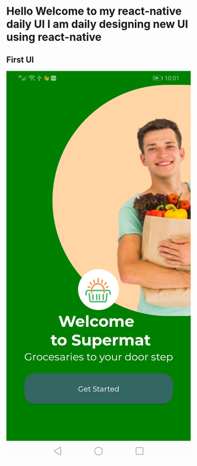 # Hello Welcome to my react-native daily UI I am daily designing new UI using react-native

## First UI

![day-1 image](./Assets/day1.jpg)
